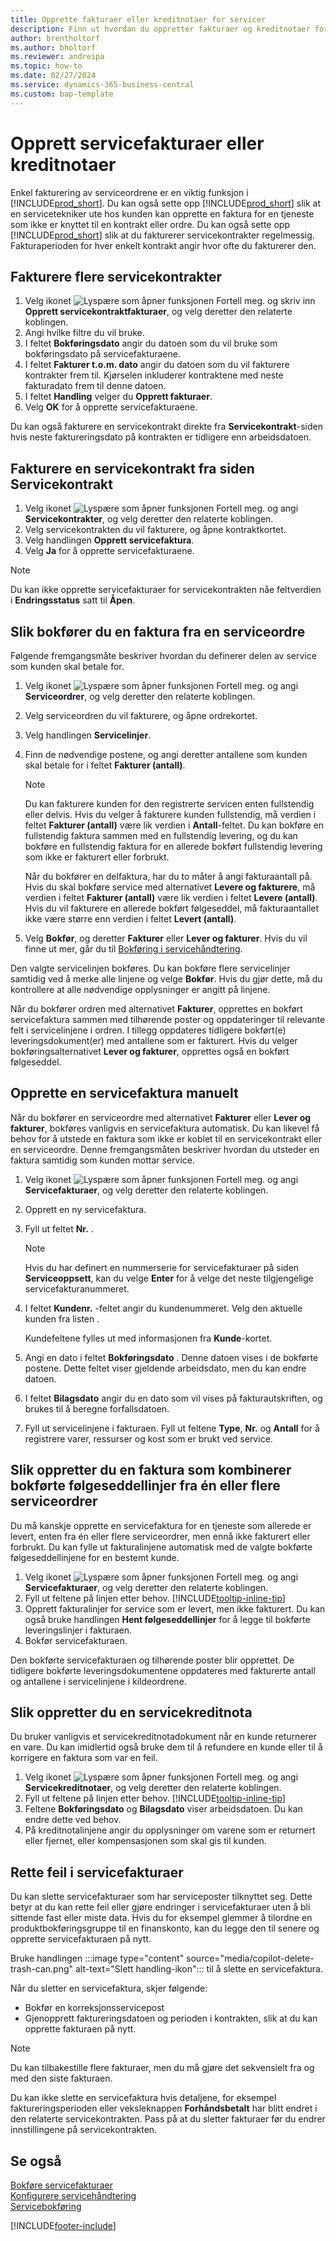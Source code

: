 ```yaml
---
title: Opprette fakturaer eller kreditnotaer for servicer
description: Finn ut hvordan du oppretter fakturaer og kreditnotaer for tjenestene dine.
author: brentholtorf
ms.author: bholtorf
ms.reviewer: andreipa
ms.topic: how-to
ms.date: 02/27/2024
ms.service: dynamics-365-business-central
ms.custom: bap-template
---
```

# Opprett servicefakturaer eller kreditnotaer

Enkel fakturering av serviceordrene er en viktig funksjon i [!INCLUDE[prod_short](includes/prod_short.md)]. Du kan også sette opp [!INCLUDE[prod_short](includes/prod_short.md)] slik at en servicetekniker ute hos kunden kan opprette en faktura for en tjeneste som ikke er knyttet til en kontrakt eller ordre. Du kan også sette opp [!INCLUDE[prod_short](includes/prod_short.md)] slik at du fakturerer servicekontrakter regelmessig. Fakturaperioden for hver enkelt kontrakt angir hvor ofte du fakturerer den.

## Fakturere flere servicekontrakter

1. Velg ikonet ![Lyspære som åpner funksjonen Fortell meg.](media/ui-search/search_small.png "Fortell hva du vil gjøre") og skriv inn **Opprett servicekontraktfakturaer**, og velg deretter den relaterte koblingen.  
2. Angi hvilke filtre du vil bruke.  
3. I feltet **Bokføringsdato** angir du datoen som du vil bruke som bokføringsdato på servicefakturaene.  
4. I feltet **Fakturer t.o.m. dato** angir du datoen som du vil fakturere kontrakter frem til. Kjørselen inkluderer kontraktene med neste fakturadato frem til denne datoen.  
5. I feltet **Handling** velger du **Opprett fakturaer**.  
6. Velg **OK** for å opprette servicefakturaene.  
  
Du kan også fakturere en servicekontrakt direkte fra **Servicekontrakt**-siden hvis neste faktureringsdato på kontrakten er tidligere enn arbeidsdatoen.

## Fakturere en servicekontrakt fra siden Servicekontrakt   

1. Velg ikonet ![Lyspære som åpner funksjonen Fortell meg.](media/ui-search/search_small.png "Fortell hva du vil gjøre") og angi **Servicekontrakter**, og velg deretter den relaterte koblingen.  
2. Velg servicekontrakten du vil fakturere, og åpne kontraktkortet.  
3. Velg handlingen **Opprett servicefaktura**. 
4. Velg **Ja** for å opprette servicefakturaene.  
  
  > [!NOTE]  
  > Du kan ikke opprette servicefakturaer for servicekontrakten nåe feltverdien i **Endringsstatus** satt til **Åpen**.  

## Slik bokfører du en faktura fra en serviceordre  

Følgende fremgangsmåte beskriver hvordan du definerer delen av service som kunden skal betale for.  

1. Velg ikonet ![Lyspære som åpner funksjonen Fortell meg.](media/ui-search/search_small.png "Fortell hva du vil gjøre") og angi **Serviceordrer**, og velg deretter den relaterte koblingen.  
2. Velg serviceordren du vil fakturere, og åpne ordrekortet.  
3. Velg handlingen **Servicelinjer**.  
4. Finn de nødvendige postene, og angi deretter antallene som kunden skal betale for i feltet **Fakturer (antall)**.  
  
   > [!NOTE]  
   > Du kan fakturere kunden for den registrerte servicen enten fullstendig eller delvis. Hvis du velger å fakturere kunden fullstendig, må verdien i feltet **Fakturer (antall)** være lik verdien i **Antall**-feltet. Du kan bokføre en fullstendig faktura sammen med en fullstendig levering, og du kan bokføre en fullstendig faktura for en allerede bokført fullstendig levering som ikke er fakturert eller forbrukt.  
   >  
   > Når du bokfører en delfaktura, har du to måter å angi fakturaantall på. Hvis du skal bokføre service med alternativet **Levere og fakturere**, må verdien i feltet **Fakturer (antall)** være lik verdien i feltet **Levere (antall)**. Hvis du vil fakturere en allerede bokført følgeseddel, må fakturaantallet ikke være større enn verdien i feltet **Levert (antall)**.  
  
5. Velg **Bokfør**, og deretter **Fakturer** eller **Lever og fakturer**. Hvis du vil finne ut mer, går du til [Bokføring i servicehåndtering](service-service-posting.md).  
  
 Den valgte servicelinjen bokføres. Du kan bokføre flere servicelinjer samtidig ved å merke alle linjene og velge **Bokfør**. Hvis du gjør dette, må du kontrollere at alle nødvendige opplysninger er angitt på linjene.  
  
 Når du bokfører ordren med alternativet **Fakturer**, opprettes en bokført servicefaktura sammen med tilhørende poster og oppdateringer til relevante felt i servicelinjene i ordren. I tillegg oppdateres tidligere bokført(e) leveringsdokument(er) med antallene som er fakturert. Hvis du velger bokføringsalternativet **Lever og fakturer**, opprettes også en bokført følgeseddel.

## Opprette en servicefaktura manuelt  

Når du bokfører en serviceordre med alternativet **Fakturer** eller **Lever og fakturer**, bokføres vanligvis en servicefaktura automatisk. Du kan likevel få behov for å utstede en faktura som ikke er koblet til en servicekontrakt eller en serviceordre. Denne fremgangsmåten beskriver hvordan du utsteder en faktura samtidig som kunden mottar service.  

1. Velg ikonet ![Lyspære som åpner funksjonen Fortell meg.](media/ui-search/search_small.png "Fortell hva du vil gjøre") og angi **Servicefakturaer**, og velg deretter den relaterte koblingen.  
2. Opprett en ny servicefaktura.  
3. Fyll ut feltet **Nr.** .  
  
    > [!NOTE]  
    >  Hvis du har definert en nummerserie for servicefakturaer på siden **Serviceoppsett**, kan du velge **Enter** for å velge det neste tilgjengelige servicefakturanummeret.  
  
4. I feltet **Kundenr.** -feltet angir du kundenummeret. Velg den aktuelle kunden fra listen .  
  
    Kundefeltene fylles ut med informasjonen fra **Kunde**-kortet.  
  
5. Angi en dato i feltet **Bokføringsdato** . Denne datoen vises i de bokførte postene. Dette feltet viser gjeldende arbeidsdato, men du kan endre datoen.  
6. I feltet **Bilagsdato** angir du en dato som vil vises på fakturautskriften, og brukes til å beregne forfallsdatoen.  
7. Fyll ut servicelinjene i fakturaen. Fyll ut feltene **Type**, **Nr.** og **Antall** for å registrere varer, ressurser og kost som er brukt ved service.

## Slik oppretter du en faktura som kombinerer bokførte følgeseddellinjer fra én eller flere serviceordrer 

Du må kanskje opprette en servicefaktura for en tjeneste som allerede er levert, enten fra én eller flere serviceordrer, men ennå ikke fakturert eller forbrukt. Du kan fylle ut fakturalinjene automatisk med de valgte bokførte følgeseddellinjene for en bestemt kunde.  

1. Velg ikonet ![Lyspære som åpner funksjonen Fortell meg.](media/ui-search/search_small.png "Fortell hva du vil gjøre") og angi **Servicefakturaer**, og velg deretter den relaterte koblingen.  
2. Fyll ut feltene på linjen etter behov. [!INCLUDE[tooltip-inline-tip](includes/tooltip-inline-tip_md.md)] 
3. Opprett fakturalinjer for service som er levert, men ikke fakturert. Du kan også bruke handlingen **Hent følgeseddellinjer** for å legge til bokførte leveringslinjer i fakturaen.  
4. Bokfør servicefakturaen.  
  
 Den bokførte servicefakturaen og tilhørende poster blir opprettet. De tidligere bokførte leveringsdokumentene oppdateres med fakturerte antall og antallene i servicelinjene i kildeordrene.  

## Slik oppretter du en servicekreditnota  

Du bruker vanligvis et servicekreditnotadokument når en kunde returnerer en vare. Du kan imidlertid også bruke dem til å refundere en kunde eller til å korrigere en faktura som var en feil.  

1. Velg ikonet ![Lyspære som åpner funksjonen Fortell meg.](media/ui-search/search_small.png "Fortell hva du vil gjøre") og angi **Servicekreditnotaer**, og velg deretter den relaterte koblingen.  
2. Fyll ut feltene på linjen etter behov. [!INCLUDE[tooltip-inline-tip](includes/tooltip-inline-tip_md.md)]
3. Feltene **Bokføringsdato** og **Bilagsdato** viser arbeidsdatoen. Du kan endre dette ved behov.    
4. På kreditnotalinjene angir du opplysninger om varene som er returnert eller fjernet, eller kompensasjonen som skal gis til kunden.  

## Rette feil i servicefakturaer

Du kan slette servicefakturaer som har serviceposter tilknyttet seg. Dette betyr at du kan rette feil eller gjøre endringer i servicefakturaer uten å bli sittende fast eller miste data. Hvis du for eksempel glemmer å tilordne en produktbokføringsgruppe til en finanskonto, kan du legge den til senere og opprette servicefakturaen på nytt.

Bruke handlingen :::image type="content" source="media/copilot-delete-trash-can.png" alt-text="Slett handling-ikon"::: til å slette en servicefaktura. 

Når du sletter en servicefaktura, skjer følgende:

* Bokfør en korreksjonsservicepost
* Gjenopprett faktureringsdatoen og perioden i kontrakten, slik at du kan opprette fakturaen på nytt.

> [!NOTE]
> Du kan tilbakestille flere fakturaer, men du må gjøre det sekvensielt fra og med den siste fakturaen.
>
> Du kan ikke slette en servicefaktura hvis detaljene, for eksempel faktureringsperioden eller veksleknappen **Forhåndsbetalt** har blitt endret i den relaterte servicekontrakten. Pass på at du sletter fakturaer før du endrer innstillingene på servicekontrakten.

## Se også

[Bokføre servicefakturaer](service-how-to-post-service-orders.md)  
[Konfigurere servicehåndtering](service-setup-service.md)  
[Servicebokføring](service-service-posting.md)  


[!INCLUDE[footer-include](includes/footer-banner.md)]